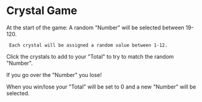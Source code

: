 # Crystal Game

At the start of the game:
     A random "Number" will be selected between 19-120.

     Each crystal will be assigned a random value between 1-12.


Click the crystals to add to your "Total" to try to match the random "Number".

If you go over the "Number" you lose!

When you win/lose your "Total" will be set to 0 and a new "Number" will be selected.
